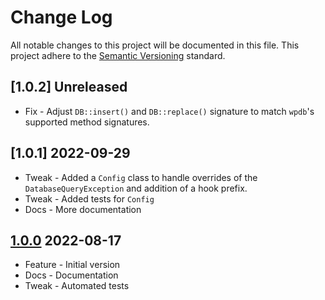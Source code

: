 # Change Log

All notable changes to this project will be documented in this file. This project adhere to the [Semantic Versioning](http://semver.org/) standard.

## [1.0.2] Unreleased

- Fix - Adjust `DB::insert()` and `DB::replace()` signature to match `wpdb`'s supported method signatures.

## [1.0.1] 2022-09-29

* Tweak - Added a `Config` class to handle overrides of the `DatabaseQueryException` and addition of a hook prefix.
* Tweak - Added tests for `Config`
* Docs - More documentation

## [1.0.0] 2022-08-17

* Feature - Initial version
* Docs - Documentation
* Tweak - Automated tests

[1.0.0]: https://github.com/stellarwp/schema/releases/tag/1.0.0

